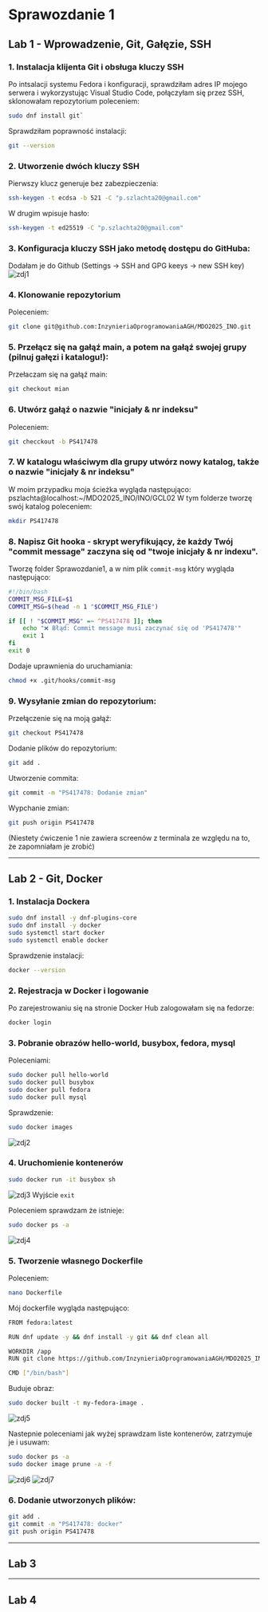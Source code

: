 # Sprawozdanie 1 
## Lab 1 - Wprowadzenie, Git, Gałęzie, SSH
### 1. Instalacja klijenta Git i obsługa kluczy SSH
Po intsalacji systemu Fedora i konfiguracji, sprawdziłam adres IP mojego serwera i wykorzystując Visual Studio Code, połączyłam się przez SSH, sklonowałam repozytorium poleceniem:
```bash
sudo dnf install git`
```
Sprawdziłam poprawność instalacji:
```bash
git --version
```
### 2. Utworzenie dwóch kluczy SSH
Pierwszy klucz generuje bez zabezpieczenia:
```bash
ssh-keygen -t ecdsa -b 521 -C "p.szlachta20@gmail.com"
```
W drugim wpisuje hasło:
```bash
ssh-keygen -t ed25519 -C "p.szlachta20@gmail.com"
```
### 3. Konfiguracja kluczy SSH jako metodę dostępu do GitHuba:
Dodałam je do Github (Settings -> SSH and GPG keeys -> new SSH key)
![zdj1](screenshots/1.png)

### 4. Klonowanie repozytorium
Poleceniem:
```bash
git clone git@github.com:InzynieriaOprogramowaniaAGH/MDO2025_INO.git
```
### 5. Przełącz się na gałąź main, a potem na gałąź swojej grupy (pilnuj gałęzi i katalogu!):
Przełaczam się na gałąź main:
```bash
git checkout mian
```
### 6. Utwórz gałąź o nazwie "inicjały & nr indeksu" 
Poleceniem:
```bash
git checckout -b PS417478
```
### 7. W katalogu właściwym dla grupy utwórz nowy katalog, także o nazwie "inicjały & nr indeksu"
W moim przypadku moja ścieżka wygląda następująco: pszlachta@localhost:~/MDO2025_INO/INO/GCL02
W tym folderze tworzę swój katalog poleceniem:
```bash
mkdir PS417478
```
### 8. Napisz Git hooka - skrypt weryfikujący, że każdy Twój "commit message" zaczyna się od "twoje inicjały & nr indexu".
Tworzę folder Sprawozdanie1, a w nim plik `commit-msg` który wygląda następująco:
```bash
#!/bin/bash
COMMIT_MSG_FILE=$1
COMMIT_MSG=$(head -n 1 "$COMMIT_MSG_FILE")

if [[ ! "$COMMIT_MSG" =~ ^PS417478 ]]; then
    echo "❌ Błąd: Commit message musi zaczynać się od 'PS417478'"
    exit 1
fi
exit 0
```
Dodaje uprawnienia do uruchamiania:
```bash
chmod +x .git/hooks/commit-msg
```
### 9. Wysyłanie zmian do repozytorium:
Przełączenie się na moją gałąź:
```bash
git checkout PS417478
```
Dodanie plików do repozytorium:
```bash
git add .
```
Utworzenie commita:
```bash
git commit -m "PS417478: Dodanie zmian"
```
Wypchanie zmian:
```bash
git push origin PS417478
```
(Niestety ćwiczenie 1 nie zawiera screenów z terminala ze względu na to, że zapomniałam je zrobić)

---
## Lab 2 - Git, Docker
### 1. Instalacja Dockera 
```bash
sudo dnf install -y dnf-plugins-core
sudo dnf install -y docker
sudo systemctl start docker
sudo systemctl enable docker
```
Sprawdzenie instalacji:
```bash
docker --version
```
### 2. Rejestracja w Docker i logowanie 
Po zarejestrowaniu się na stronie Docker Hub zalogowałam się na fedorze:
```bash
docker login
```
### 3. Pobranie obrazów hello-world, busybox, fedora, mysql
Poleceniami:
```bash
sudo docker pull hello-world
sudo docker pull busybox
sudo docker pull fedora
sudo docker pull mysql
```
Sprawdzenie:
```bash
sudo docker images
```
![zdj2](screenshots/2.png)

### 4. Uruchomienie kontenerów
```bash
sudo docker run -it busybox sh
```
![zdj3](screenshots/3.png)
Wyjście `exit`

Poleceniem sprawdzam że istnieje:
```bash
sudo docker ps -a
```
![zdj4](screenshots/4.png)

### 5. Tworzenie własnego Dockerfile
Poleceniem:
```bash
nano Dockerfile
```
Mój dockerfile wygląda następująco:
```bash
FROM fedora:latest

RUN dnf update -y && dnf install -y git && dnf clean all

WORKDIR /app
RUN git clone https://github.com/InzynieriaOprogramowaniaAGH/MDO2025_INO.git

CMD ["/bin/bash"]
```
Buduje obraz:
```bash
sudo docker built -t my-fedora-image .
```
![zdj5](screenshots/5.png)

Nastepnie poleceniami jak wyżej sprawdzam liste kontenerów, zatrzymuje je i usuwam:
```bash
sudo docker ps -a
sudo docker image prune -a -f
```
![zdj6](screenshots/6.png)
![zdj7](screenshots/7.png)

### 6. Dodanie utworzonych plików:
```bash
git add .
git commit -m "PS417478: docker"
git push origin PS417478
```
--- 
## Lab 3


--- 
## Lab 4

